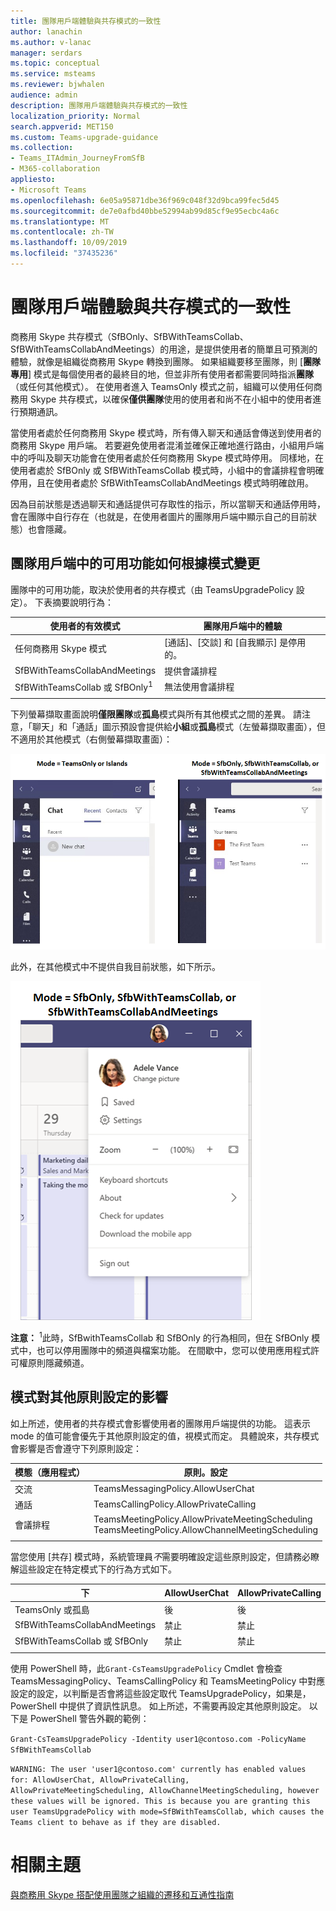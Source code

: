 ```yaml
---
title: 團隊用戶端體驗與共存模式的一致性
author: lanachin
ms.author: v-lanac
manager: serdars
ms.topic: conceptual
ms.service: msteams
ms.reviewer: bjwhalen
audience: admin
description: 團隊用戶端體驗與共存模式的一致性
localization_priority: Normal
search.appverid: MET150
ms.custom: Teams-upgrade-guidance
ms.collection:
- Teams_ITAdmin_JourneyFromSfB
- M365-collaboration
appliesto:
- Microsoft Teams
ms.openlocfilehash: 6e05a95871dbe36f969c048f32d9bca99fec5d45
ms.sourcegitcommit: de7e0afbd40bbe52994ab99d85cf9e95ecbc4a6c
ms.translationtype: MT
ms.contentlocale: zh-TW
ms.lasthandoff: 10/09/2019
ms.locfileid: "37435236"
---
```

<a name="about-upgrade-basic"></a>

# <a name="teams-client-experience-and-conformance-to-coexistence-modes"></a>團隊用戶端體驗與共存模式的一致性


商務用 Skype 共存模式（SfBOnly、SfBWithTeamsCollab、SfBWithTeamsCollabAndMeetings）的用途，是提供使用者的簡單且可預測的體驗，就像是組織從商務用 Skype 轉換到團隊。  如果組織要移至團隊，則 [**團隊專用**] 模式是每個使用者的最終目的地，但並非所有使用者都需要同時指派**團隊**（或任何其他模式）。  在使用者進入 TeamsOnly 模式之前，組織可以使用任何商務用 Skype 共存模式，以確保**僅供團隊**使用的使用者和尚不在小組中的使用者進行預期通訊。 

當使用者處於任何商務用 Skype 模式時，所有傳入聊天和通話會傳送到使用者的商務用 Skype 用戶端。 若要避免使用者混淆並確保正確地進行路由，小組用戶端中的呼叫及聊天功能會在使用者處於任何商務用 Skype 模式時停用。 同樣地，在使用者處於 SfBOnly 或 SfBWithTeamsCollab 模式時，小組中的會議排程會明確停用，且在使用者處於 SfBWithTeamsCollabAndMeetings 模式時明確啟用。

因為目前狀態是透過聊天和通話提供可存取性的指示，所以當聊天和通話停用時，會在團隊中自行存在（也就是，在使用者圖片的團隊用戶端中顯示自己的目前狀態）也會隱藏。 

## <a name="how-the-available-functionality-in-teams-client-changes-based-on-mode"></a>團隊用戶端中的可用功能如何根據模式變更

團隊中的可用功能，取決於使用者的共存模式（由 TeamsUpgradePolicy 設定）。 下表摘要說明行為：

|使用者的有效模式|團隊用戶端中的體驗|
|---|---|
|任何商務用 Skype 模式|[通話]、[交談] 和 [自我顯示] 是停用的。|
|SfBWithTeamsCollabAndMeetings|提供會議排程|
|SfBWithTeamsCollab 或 SfBOnly<sup>1</sup>|無法使用會議排程|
|||

下列螢幕擷取畫面說明**僅限團隊**或**孤島**模式與所有其他模式之間的差異。 請注意，「聊天」和「通話」圖示預設會提供給**小組**或**孤島**模式（左螢幕擷取畫面），但不適用於其他模式（右側螢幕擷取畫面）：

![團隊模式的並排比較](media/teams-mode-comparison.png)

此外，在其他模式中不提供自我目前狀態，如下所示。

![在會議中先顯示自我狀態的螢幕擷取畫面](media/meetings-first-no-self-presence-general.png)
 
**注意：**
<sup>1</sup>此時，SfBwithTeamsCollab 和 SfBOnly 的行為相同，但在 SfBOnly 模式中，也可以停用團隊中的頻道與檔案功能。 在間歇中，您可以使用應用程式許可權原則隱藏頻道。


## <a name="impact-of-mode-on-other-policy-settings"></a>模式對其他原則設定的影響
如上所述，使用者的共存模式會影響使用者的團隊用戶端提供的功能。 這表示 mode 的值可能會優先于其他原則設定的值，視模式而定。 具體說來，共存模式會影響是否會遵守下列原則設定：

|**模態（應用程式）**|**原則。設定**|
|---|---|
|交流|TeamsMessagingPolicy.AllowUserChat|
|通話|TeamsCallingPolicy.AllowPrivateCalling|
|會議排程|TeamsMeetingPolicy.AllowPrivateMeetingScheduling</br>TeamsMeetingPolicy.AllowChannelMeetingScheduling|
|||

當您使用 [共存] 模式時，系統管理員*不*需要明確設定這些原則設定，但請務必瞭解這些設定在特定模式下的行為方式如下。 

|下|AllowUserChat|AllowPrivateCalling|AllowPrivateMeetingScheduling|AllowChannelMeetingScheduling|
|---|---|---|---|---|
|TeamsOnly 或孤島|後|後|後|後|
|SfBWithTeamsCollabAndMeetings|禁止|禁止|後|後|
|SfBWithTeamsCollab 或 SfBOnly|禁止|禁止|禁止|禁止|
||||||

使用 PowerShell 時，此`Grant-CsTeamsUpgradePolicy` Cmdlet 會檢查 TeamsMessagingPolicy、TeamsCallingPolicy 和 TeamsMeetingPolicy 中對應設定的設定，以判斷是否會將這些設定取代 TeamsUpgradePolicy，如果是，PowerShell 中提供了資訊性訊息。  如上所述，不需要再設定其他原則設定。 以下是 PowerShell 警告外觀的範例：

`Grant-CsTeamsUpgradePolicy -Identity user1@contoso.com -PolicyName SfBWithTeamsCollab`

`WARNING: The user 'user1@contoso.com' currently has enabled values for: AllowUserChat, AllowPrivateCalling, AllowPrivateMeetingScheduling, AllowChannelMeetingScheduling, however these values will be ignored. This is because you are granting this user TeamsUpgradePolicy with mode=SfBWithTeamsCollab, which causes the Teams client to behave as if they are disabled.`



# <a name="related-topics"></a>相關主題

[與商務用 Skype 搭配使用團隊之組織的遷移和互通性指南](https://docs.microsoft.com/en-us/microsoftteams/migration-interop-guidance-for-teams-with-skype)




